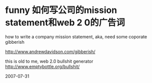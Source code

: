 # funny 如何写公司的mission statement和web 2 0的广告词

how to write a company mission statement, aka, need some coporate gibberish

http://www.andrewdavidson.com/gibberish/

this is old to me, web 2.0 bullshit generator
http://www.emptybottle.org/bullshit/



2007-07-31